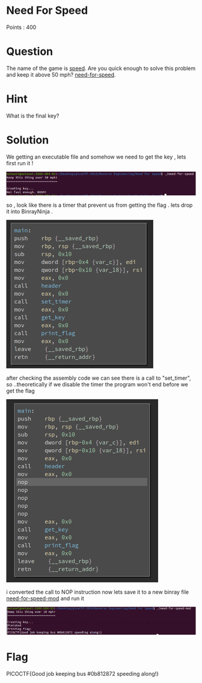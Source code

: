 # Need For Speed

Points : 400

# Question

The name of the game is [speed](https://www.youtube.com/watch?v=8piqd2BWeGI). Are you quick enough to solve this problem and keep it above 50 mph? [need-for-speed](need-for-speed).

# Hint 

What is the final key?

# Solution

We getting an executable file and somehow we need to get the key , lets first run it !

![](need_for_speed_1.png)

so , look like there is a timer that prevent us from getting the flag . 
lets drop it into BinrayNinja .

![](need2.png)

after checking the assembly code we can see there is a call to "set_timer", so ..theoretically if we disable the timer the program won't end before we get the flag 

![](need3.png) 

i converted the call to NOP instruction now lets save it to a new binray file [need-for-speed-mod](need-for-speed-mod) and run it

![](solution.png)

# Flag
PICOCTF{Good job keeping bus #0b812872 speeding along!}


